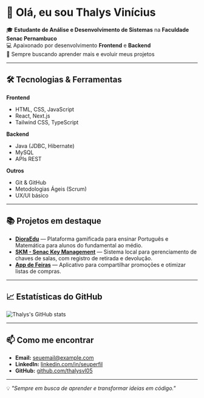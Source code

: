 # 👋 Olá, eu sou Thalys Vinícius

🎓 **Estudante de Análise e Desenvolvimento de Sistemas** na **Faculdade Senac Pernambuco**  
💻 Apaixonado por desenvolvimento **Frontend** e **Backend**  
🚀 Sempre buscando aprender mais e evoluir meus projetos

---

## 🛠 Tecnologias & Ferramentas

**Frontend**
- HTML, CSS, JavaScript
- React, Next.js
- Tailwind CSS, TypeScript

**Backend**
- Java (JDBC, Hibernate)
- MySQL
- APIs REST

**Outros**
- Git & GitHub
- Metodologias Ágeis (Scrum)
- UX/UI básico

---

## 📚 Projetos em destaque

- **[DioraEdu](#)** — Plataforma gamificada para ensinar Português e Matemática para alunos do fundamental ao médio.
- **[SKM - Senac Key Management](#)** — Sistema local para gerenciamento de chaves de salas, com registro de retirada e devolução.
- **[App de Feiras](#)** — Aplicativo para compartilhar promoções e otimizar listas de compras.

---

## 📈 Estatísticas do GitHub
![Thalys's GitHub stats](https://github-readme-stats.vercel.app/api?username=thalysvinicius&show_icons=true&theme=tokyonight)

---

## 📫 Como me encontrar
- **Email:** seuemail@example.com
- **LinkedIn:** [linkedin.com/in/seuperfil](#)
- **GitHub:** [github.com/thalysvl05](#)

---

💡 *"Sempre em busca de aprender e transformar ideias em código."*

